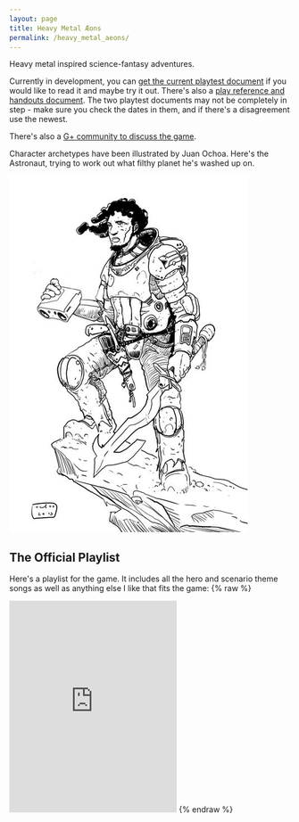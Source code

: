 ```yaml
---
layout: page
title: Heavy Metal Æons
permalink: /heavy_metal_aeons/
---
```

Heavy metal inspired science-fantasy adventures.

Currently in development, you can [get the current playtest document](https://drive.google.com/open?id=0B5pV27F3R0veOFRZVm1MX21EamM) if you would
like to read it and maybe try it out. There's also a [play reference and handouts document](https://drive.google.com/open?id=0B5pV27F3R0veQjU0UkI2dUdya28).
The two playtest documents may not be completely in step - make sure you check
the dates in them, and if there's a disagreement use the newest.

There's also a [G+ community to discuss the game](https://plus.google.com/u/0/communities/107067663546804138073).

Character archetypes have been illustrated by Juan Ochoa. Here's the Astronaut,
trying to work out what filthy planet he's washed up on.

![The Astronaut](/images/Astronaut.jpg)

## The Official Playlist

Here's a playlist for the game. It includes all the hero and scenario theme
songs as well as anything else I like that fits the game:
{% raw %}
<iframe src="https://embed.spotify.com/?uri=spotify%3Auser%3Amad_jack_mcmad%3Aplaylist%3A5HGygyYe6kNBQXthqTjxsh" width="300" height="380" frameborder="0" allowtransparency="true"></iframe>
{% endraw %}
